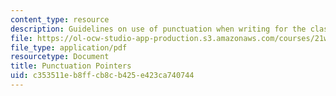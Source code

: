 ```yaml
---
content_type: resource
description: Guidelines on use of punctuation when writing for the class.
file: https://ol-ocw-studio-app-production.s3.amazonaws.com/courses/21w-731-4-writing-and-experience-spring-2002/c353511eb8ffcb8cb425e423ca740744_punctuation_pointers.pdf
file_type: application/pdf
resourcetype: Document
title: Punctuation Pointers
uid: c353511e-b8ff-cb8c-b425-e423ca740744
---
```

